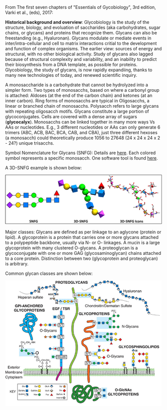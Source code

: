 From The first seven chapters of "Essentials of Gycobiology", 3rd edition, Varki et al., (eds), 2017:

**Historical background and overview**: Glycobiology is the study of the structure, biology, and evoluation of saccharides (aka carbohydrates, sugar chains, or glycans) and proteins that recognize them. Glycans can also be freestanding (e.g., Hyaluronan). Glycans modulate or mediate events in inter/intra-cellular and cell to matrix interactions critial to the development and function of complex organisms. The earlier view: sources of energy and structural, with no other biological activity. Study of glycans also lagged because of structural complexity and variability, and an inability to predict their biosynthesis from a DNA template, as possible for proteins. Glycobiology, the study of glycans, is now rapidly expandiing, thanks to many new technologies of today, and renewed scientific inquiry. 

A monosaccharide is a carbohydrate that cannot be hydrolyzed into a simpler form. Two types of monosacchs, based on where a carbonyl group is attached: Aldoses (at the end of the carbon chain) and ketones (at an inner carbon). Ring forms of monosacchs are typical in Oligosacchs, a linear or branched chain of monosacchs. Polysacch refers to large glycans with repeating oligosacch motifs. Glycans constitute a large portion of glycoconjugates. Cells are covered with a dense array of sugars (<b>glycocalyx</b>). Monosacchs can be linked together in many more ways Vs AAs or nucleotides. E.g., 3 different nucleotides or AAs can only generate 6 trimers (ABC, ACB, BAC, BCA, CAB, and CBA), just three different hexoses (a monosacch) could theoretically produce 1056 to 27648 (24 x 24 x 24 x 2 - 24?) unique trisacchs. 

Symbol Nomenclature for Glycans (SNFG): Details are [here](https://www.ncbi.nlm.nih.gov/glycans/snfg.html). Each colored symbol represents a specific monosacch. One software tool is found [here](http://glycam.org/docs/othertoolsservice/2016/06/03/3d-symbol-nomenclature-for-glycans-3d-snfg/). 

A 3D-SNFG example is shown below: 

![alt text](https://github.com/shankar4/Glycobiology/blob/master/Glycobiology/SNFG%20Example.jpg)

Major classes: Glycans are defined as per linkage to an aglycone (protein or lipid). A glycoprotein is a protein that carries one or more glycans attached to a polypeptide backbone, usually via N- or O- linkages. A mucin is a large glycoprotein with many clustered O-glycans. A proteoglycan is a glycoconjugate with one or more GAG (glycosaminoglycan) chains attached to a core protein. Distinction between two (glycoprotein and proteoglycan) is arbitrary. 

Common glycan classes are shown below:
<p align="center">
  <img src="https://github.com/shankar4/Glycobiology/blob/master/Glycobiology/Animal%20Glycans.png" width="650"/>
</p>

